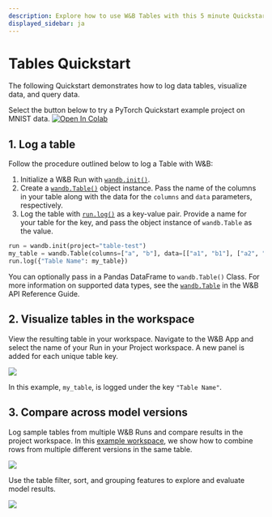 ```yaml
---
description: Explore how to use W&B Tables with this 5 minute Quickstart.
displayed_sidebar: ja
---
```


# Tables Quickstart

The following Quickstart demonstrates how to log data tables, visualize data, and query data.


Select the button below to try a PyTorch Quickstart example project on MNIST data. [![Open In Colab](https://colab.research.google.com/assets/colab-badge.svg)](http://wandb.me/tables-quickstart)

## 1. Log a table

Follow the procedure outlined below to log a Table with W&B:
1. Initialize a W&B Run with [`wandb.init()`](../../ref/python/init.md). 
2. Create a [`wandb.Table()`](../../ref/python/data-types/table.md) object instance. Pass the name of the columns in your table along with the data for the `columns` and `data` parameters, respectively.  
3. Log the table with [`run.log()`](../../ref/python/log.md) as a key-value pair. Provide a name for your table for the key, and pass the object instance of `wandb.Table` as the value.

```python
run = wandb.init(project="table-test")
my_table = wandb.Table(columns=["a", "b"], data=[["a1", "b1"], ["a2", "b2"]])
run.log({"Table Name": my_table})
```

You can optionally pass in a Pandas DataFrame to `wandb.Table()` Class. For more information on supported data types, see the [`wandb.Table`](../../ref/python/data-types/table.md) in the W&B API Reference Guide.

## 2. Visualize tables in the workspace

View the resulting table in your workspace. Navigate to the W&B App and select the name of your Run in your Project workspace. A new panel is added for each unique table key. 

![](/images/data_vis/wandb_demo_logged_sample_table.png)

In this example, `my_table`, is logged under the key `"Table Name"`.

## 3. Compare across model versions

Log sample tables from multiple W&B Runs and compare results in the project workspace. In this [example workspace](https://wandb.ai/carey/table-test?workspace=user-carey), we show how to combine rows from multiple different versions in the same table.

![](/images/data_vis/wandb_demo_toggle_on_and_off_cross_run_comparisons_in_tables.gif)

Use the table filter, sort, and grouping features to explore and evaluate model results.

![](/images/data_vis/wandb_demo_filter_on_a_table.png)

